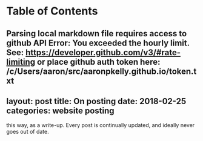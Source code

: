 
Table of Contents
=================

Parsing local markdown file requires access to github API
Error: You exceeded the hourly limit. See: https://developer.github.com/v3/#rate-limiting
or place github auth token here: /c/Users/aaron/src/aaronpkelly.github.io/token.txt
---
layout: post
title:	On posting 
date:   2018-02-25
categories: website posting
---

 this way, as a write-up.
Every post is continually updated, and ideally never goes out of date.
